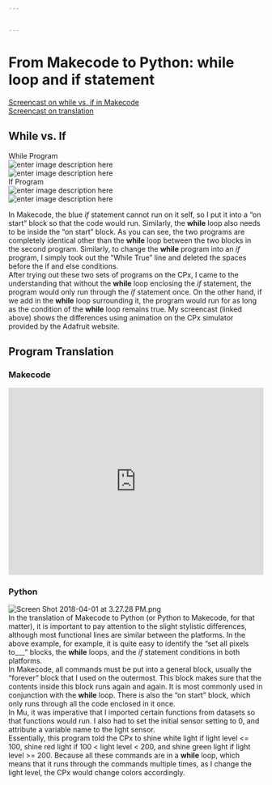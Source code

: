 ```yaml
---


---
```


<h1 id="from-makecode-to-python-while-loop-and-if-statement">From Makecode to Python: while loop and if statement</h1>
<p><a href="https://youtu.be/x1b70lIpeT8">Screencast on while vs. if in Makecode</a><br>
<a href="http://youtu.be/VGLsfKFcIFw?hd=1">Screencast on translation</a></p>
<h2 id="while-vs.-if">While vs. If</h2>
<p>While Program<br>
<img src="https://gracehanningxu.files.wordpress.com/2018/03/screen-shot-2018-03-15-at-1-58-24-pm.png?w=294&amp;h=254" alt="enter image description here"><br>
<img src="https://gracehanningxu.files.wordpress.com/2018/04/screen-shot-2018-04-01-at-3-51-19-pm.png?w=337" alt="enter image description here"><br>
If Program<br>
<img src="https://gracehanningxu.files.wordpress.com/2018/03/screen-shot-2018-03-15-at-1-42-19-pm2.png?w=302&amp;h=221" alt="enter image description here"><br>
<img src="https://gracehanningxu.files.wordpress.com/2018/04/screen-shot-2018-04-01-at-3-52-47-pm.png?w=305" alt="enter image description here"></p>
<p>In Makecode, the blue <em>if</em> statement cannot run on it self, so I put it into a “on start” block so that the code would run. Similarly, the <strong>while</strong> loop also needs to be inside the “on start” block. As you can see, the two programs are completely identical other than the <strong>while</strong> loop between the two blocks in the second program. Similarly, to change the <strong>while</strong> program into an <em>if</em> program, I simply took out the “While True” line and deleted the spaces before the if and else conditions.<br>
After trying out these two sets of programs on the CPx, I came to the understanding that without the <strong>while</strong> loop enclosing the <em>if</em> statement, the program would only run through the <em>if</em> statement once. On the other hand, if we add in the <strong>while</strong> loop surrounding it, the program would run for as long as the condition of the <strong>while</strong> loop remains true. My screencast (linked above) shows the differences using animation on the CPx simulator provided by the Adafruit website.</p>
<h2 id="program-translation">Program Translation</h2>
<h3 id="makecode">Makecode</h3>
<div style="position:relative;height:calc(300px + 5em);width:100%;overflow:hidden;"><iframe style="position:absolute;top:0;left:0;width:100%;height:100%;" src="https://makecode.adafruit.com/---codeembed#pub:_EKP1DygM5FRJ" allowfullscreen="allowfullscreen" frameborder="0" sandbox="allow-scripts allow-same-origin"></iframe></div>
<h3 id="python">Python</h3>
<p><img src="https://gracehanningxu.files.wordpress.com/2018/04/screen-shot-2018-04-01-at-3-27-28-pm.png" alt="Screen Shot 2018-04-01 at 3.27.28 PM.png"><br>
In the translation of Makecode to Python (or Python to Makecode, for that matter), it is important to pay attention to the slight stylistic differences, although most functional lines are similar between the platforms. In the above example, for example, it is quite easy to identify the “set all pixels to___” blocks, the <strong>while</strong> loops, and the <em>if</em> statement conditions in both platforms.<br>
In Makecode, all commands must be put into a general block, usually the “forever” block that I used on the outermost. This block makes sure that the contents inside this block runs again and again. It is most commonly used in conjunction with the <strong>while</strong> loop. There is also the “on start” block, which only runs through all the code enclosed in it once.<br>
In Mu, it was imperative that I imported certain functions from datasets so that functions would run. I also had to set the initial sensor setting to 0, and attribute a variable name to the light sensor.<br>
Essentially, this program told the CPx to shine white light if light level &lt;= 100, shine red light if 100 &lt; light level &lt; 200, and shine green light if light level &gt;= 200. Because all these commands are in a <strong>while</strong> loop, which means that it runs through the commands multiple times, as I change the light level, the CPx would change colors accordingly.</p>

